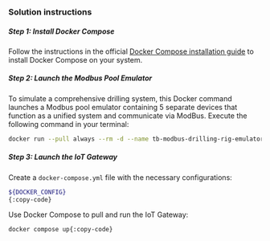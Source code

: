 ### Solution instructions

##### Step 1: Install Docker Compose 

Follow the instructions in the official [Docker Compose installation guide](https://docs.docker.com/compose/install/) to install Docker Compose on your system.

##### Step 2: Launch the Modbus Pool Emulator

To simulate a comprehensive drilling system, this Docker command launches a Modbus pool emulator containing 5 separate devices that function as a unified system and communicate via ModBus. 
Execute the following command in your terminal: 

```bash
docker run --pull always --rm -d --name tb-modbus-drilling-rig-emulator -p 5035-5039:5035-5039 thingsboard/tb-modbus-drilling-rig-emulator:latest && docker logs -f tb-modbus-drilling-rig-emulator{:copy-code}
```

##### Step 3: Launch the IoT Gateway

Create a `docker-compose.yml` file with the necessary configurations:

```bash 
${DOCKER_CONFIG}
{:copy-code}
```

Use Docker Compose to pull and run the IoT Gateway:

```bash
docker compose up{:copy-code}
```
